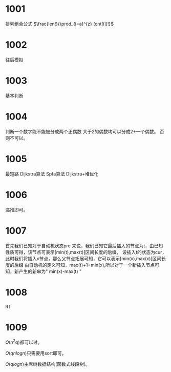 # 1001
排列组合公式
$\frac{len!}{\prod_{i=a}^{z} (cnt[i])!}$

# 1002
往后模拟

# 1003
基本判断

# 1004
判断一个数字能不能被分成两个正偶数
大于2的偶数均可以分成2+一个偶数。
否则不可以。

# 1005
最短路
Dijkstra算法
Spfa算法
Dijkstra+堆优化

# 1006
递推即可。

# 1007
首先我们已知对于自动机状态pre
来说，我们已知它最后插入的节点为t，由已知性质可得，该节点可表示[min(t),max(t)]区间长度的后缀，
设插入t的状态为cur，此时我们将插入x节点，那么父节点拓展可知，它可以表示[min(x),max(x)]区间长度的后缀
由自动机的定义可知，max(t)+1=min(x),所以对于一个新插入节点可知，新产生的新串为" min(x)-max(t) "

# 1008
RT

# 1009
$O(n^2q)$都可以过。

$O(qnlogn)$只需要用sort即可。

$O(qlogn)$主席树数据结构(函数式线段树)。